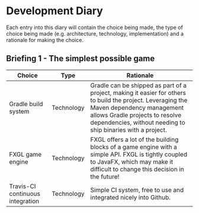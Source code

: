 # Development Diary
Each entry into this diary will contain the choice being made, the type of choice being made (e.g. architecture, technology, implementation) and a rationale for making the choice.

## Briefing 1 - The simplest possible game

| Choice | Type        | Rationale |
| ------ | ----------- | --------- |
| Gradle build system | Technology | Gradle can be shipped as part of a project, making it easier for others to build the project. Leveraging the Maven dependency management allows Gradle projects to resolve dependencies, without needing to ship binaries with a project. |
| FXGL game engine | Technology | FXGL offers a lot of the building blocks of a game engine with a simple API. FXGL is tightly coupled to JavaFX, which may make it difficult to change this decision in the future! | 
| Travis-CI continuous integration | Technology | Simple CI system, free to use and integrated nicely into Github. |